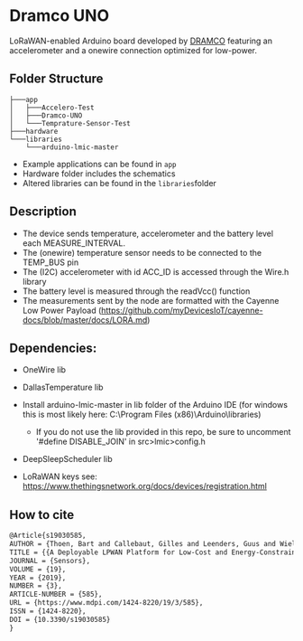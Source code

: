 # Dramco UNO

LoRaWAN-enabled Arduino board developed by [DRAMCO](www.dramco.be) featuring an accelerometer and a onewire connection optimized for low-power.

## Folder Structure

```
├───app
│   ├───Accelero-Test
│   ├───Dramco-UNO
│   └───Temprature-Sensor-Test
├───hardware
└───libraries
    └───arduino-lmic-master
```

- Example applications can be found in `app`
- Hardware folder includes the schematics 
- Altered libraries can be found in the `libraries`folder

## Description

- The device sends temperature, accelerometer and the battery level each MEASURE_INTERVAL.
- The (onewire) temperature sensor needs to be connected to the TEMP_BUS pin
- The (I2C) accelerometer with id ACC_ID is accessed through the Wire.h library
- The battery level is measured through the readVcc() function
- The measurements sent by the node are formatted with the Cayenne Low Power Payload (https://github.com/myDevicesIoT/cayenne-docs/blob/master/docs/LORA.md)

##  Dependencies:
- OneWire lib
- DallasTemperature lib
- Install arduino-lmic-master in lib folder of the Arduino IDE (for windows this is most likely here: C:\Program Files (x86)\Arduino\libraries)
    * If you do not use the lib provided in this repo, be sure to uncomment '#define DISABLE_JOIN' in src>lmic>config.h
- DeepSleepScheduler lib

- LoRaWAN keys see: https://www.thethingsnetwork.org/docs/devices/registration.html


## How to cite
```LaTex
@Article{s19030585,
AUTHOR = {Thoen, Bart and Callebaut, Gilles and Leenders, Guus and Wielandt, Stijn},
TITLE = {{A Deployable LPWAN Platform for Low-Cost and Energy-Constrained IoT Applications}},
JOURNAL = {Sensors},
VOLUME = {19},
YEAR = {2019},
NUMBER = {3},
ARTICLE-NUMBER = {585},
URL = {https://www.mdpi.com/1424-8220/19/3/585},
ISSN = {1424-8220},
DOI = {10.3390/s19030585}
}
```
